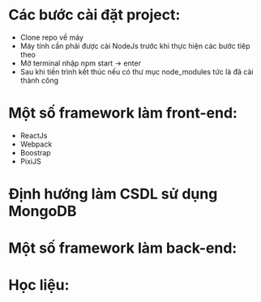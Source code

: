 # Các bước cài đặt project:
* Clone repo về máy
* Máy tính cần phải được cài NodeJs trước khi thực hiện các bước tiêp theo
* Mở terminal nhập npm start -> enter
* Sau khi tiến trình kết thúc nếu có thư mục node_modules tức là đã cài thành công

# Một số framework làm front-end:
* ReactJs
* Webpack
* Boostrap
* PixiJS

# Định hướng làm CSDL sử dụng MongoDB

# Một số framework làm back-end: 

# Học liệu: 
